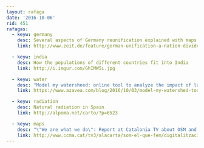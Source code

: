 ```yaml
---
layout: rafaga
date: '2016-10-06'
rid: 451
rafagas:
  - keyw: germany
    desc: Several aspects of Germany reunification explained with maps
    link: http://www.zeit.de/feature/german-unification-a-nation-divided

  - keyw: india
    desc: How the populations of different countries fit into India
    link: http://i.imgur.com/GhIMW5i.jpg

  - keyw: water
    desc: "Model my watersheed: online tool to analyze the impact of land use changes"
    link: https://www.azavea.com/blog/2016/10/03/model-my-watershed-tool-for-analysis-of-land-use-change-impacts/

  - keyw: radiation
    desc: Natural radiation in Spain
    link: http://alpoma.net/carto/?p=6523

  - keyw: maps
    desc: "\"We are what we do\": Report at Catalonia TV about OSM and HOT work"
    link: http://www.ccma.cat/tv3/alacarta/som-el-que-fem/digitalitzacio-de-mapes/video/5622854/
---
```


